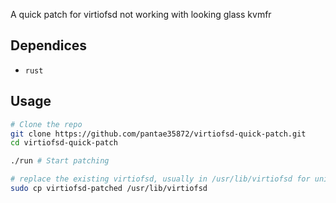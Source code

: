 A quick patch for virtiofsd not working with looking glass kvmfr

## Dependices 
* ```rust```

## Usage
```bash
# Clone the repo
git clone https://github.com/pantae35872/virtiofsd-quick-patch.git 
cd virtiofsd-quick-patch

./run # Start patching

# replace the existing virtiofsd, usually in /usr/lib/virtiofsd for unix systems
sudo cp virtiofsd-patched /usr/lib/virtiofsd
```
